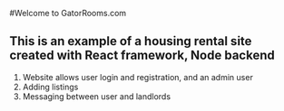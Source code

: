 #Welcome to GatorRooms.com

## This is an example of a housing rental site created with React framework, Node backend

1. Website allows user login and registration, and an admin user
2. Adding listings 
3. Messaging between user and landlords

